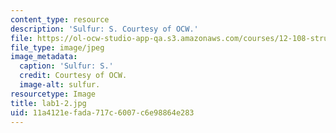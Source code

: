 ```yaml
---
content_type: resource
description: 'Sulfur: S. Courtesy of OCW.'
file: https://ol-ocw-studio-app-qa.s3.amazonaws.com/courses/12-108-structure-of-earth-materials-fall-2004/11a4121efada717c6007c6e98864e283_lab1-2.jpg
file_type: image/jpeg
image_metadata:
  caption: 'Sulfur: S.'
  credit: Courtesy of OCW.
  image-alt: sulfur.
resourcetype: Image
title: lab1-2.jpg
uid: 11a4121e-fada-717c-6007-c6e98864e283
---
```


